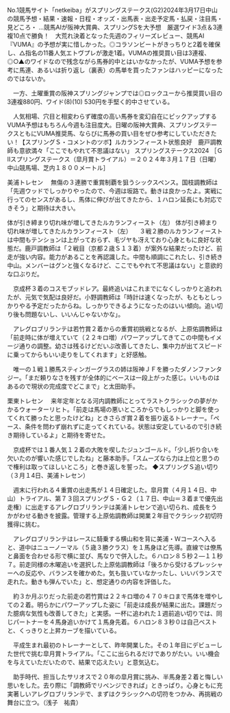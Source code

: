 No.1競馬サイト「netkeiba」がスプリングステークス(G2)2024年3月17日中山の競馬予想・結果・速報・日程・オッズ・出馬表・出走予定馬・払戻・注目馬・見どころ・ ...競馬AIが阪神大賞典、スプリングSを大予想　厳選ワイド3点＆3連複10点で勝負！　大荒れ決着となった先週のフィリーズレビュー、競馬AI『VUMA』の予想が実に惜しかった。◎コラソンビートがきっちりと2着を確保し、△指名の11番人気エトヴプレが激走1着。VUMAの推奨買い目は3連複、◎○▲のワイドなので残念ながら馬券的中とはいかなかったが、VUMA予想を参考に馬連、あるいは折り返し（裏表）の馬単を買ったファンはハッピーになったのではないか。

　一方、土曜重賞の阪神スプリングジャンプでは◎ロックユーから推奨買い目の3連複880円、ワイド(8)(10) 530円を手堅く的中させている。

　人気相場、穴目と相変わらず確度の高い馬券を変幻自在にピックアップするVUMA予想はもちろん今週も注目度大。日曜の阪神大賞典、スプリングステークスともにVUMA推奨馬、ならびに馬券の買い目をぜひ参考にしていただきたい！【スプリングＳ・コメントのツボ】ルカランフィースト状態良好　鹿戸調教師も意欲満々「ここでもやれて不思議はない」
スプリングステークス2024
［ＧⅡスプリングステークス（皐月賞トライアル）＝２０２４年３月１７日（日曜）中山競馬場、芝内１８００メートル］

美浦トレセン
　無傷の３連勝で重賞制覇を狙うシックスペンス。国枝調教師は「先週ウッドでしっかりやったので、今週は坂路で。動きは良かったよ。実戦に行ってのセンスがあるし、馬体に伸びが出てきたから、１ハロン延長にも対応できそう」と期待は大きい。

体が引き締まり切れ味が増してきたルカランフィースト（左）
体が引き締まり切れ味が増してきたルカランフィースト（左）
　３戦２勝のルカランフィーストは中間もテンションは上がっておらず、毛ヅヤも冴えており心身ともに良好な状態だ。鹿戸調教師は「２戦目（京都２歳Ｓ１３着）が案外な結果だったけど、前走が強い内容。能力があることを再認識した。中間も順調にこれたし、引き続き中山。メンバーはグンと強くなるけど、ここでもやれて不思議はない」と意欲的な口ぶりだ。

　京成杯３着のコスモブッドレア。最終追いはこれまでになくしっかりと追われたが、元気で気配は良好だ。小野調教師は「時計は速くなったが、もともとしっかりやる予定だったからね。しっかりできるようになったのはいい傾向。追い切り後も問題ないし、いいんじゃないかな」。

　アレグロブリランテは若竹賞２着からの重賞初挑戦となるが、上原佑調教師は「前走時に体が増えていて（２２キロ増）パワーアップしてきてこの中間もイメージ通りの調整。幼さは残るけどだいぶ改善してきたし、集中力が出てスピードに乗ってからもいい走りをしてくれます」と好感触。

　唯一の１戦１勝馬スティンガーグラスの姉は阪神ＪＦを勝ったダノンファンタジー。「まだ頼りなさを残すが全体的にベースは一段上がった感じ。いいものはあるので現状の完成度でどこまで」と太田助手。

栗東トレセン
　来年定年となる河内調教師にとってラストクラシックの夢がかかるウォーターリヒト。「前走は馬場の悪いところからでもしっかりと脚を使ってくれて勝ったと思ったけどね」ときさらぎ賞２着を振り返るトレーナー。「ペース、条件を問わず崩れずに走ってくれている。状態は安定しているので引き続き期待しているよ」と期待を寄せた。

　京成杯では１番人気１２着の大敗を喫したジュンゴールド。「少し折り合いを欠いたのが響いた感じでしたね」と藤本助手。「スムーズなら力は上位と思うので権利は取ってほしいところ」と巻き返しを誓った。
◆スプリングＳ追い切り（３月１4日、美浦トレセン）

　週末に行われる４重賞の出走馬が１４日確定した。皐月賞（４月１４日、中山）トライアル、第７３回スプリングＳ・Ｇ２（１７日、中山＝３着まで優先出走権）に出走するアレグロブリランテは美浦トレセンで追い切られ、成長をうかがわせる動きを披露。管理する上原佑調教師は開業２年目でクラシック初切符獲得に挑む。

　アレグロブリランテはレースに騎乗する横山和を背に美浦・Ｗコースへ入ると、道中はニューノーマル（５歳３勝クラス）を１馬身ほど先導。直線では僚馬と鼻面を合わせる形で横に並び、馬なりで併入した。６ハロン８５秒２―１１秒７。前走同様の木曜追いを選択した上原佑調教師は「後ろから受けるプレッシャーへの反応や、バランスを確かめた。気も抜いていなかったし、いいバランスで走れた。動きも弾んでいた」と、想定通りの内容を評価した。

　約３か月ぶりだった前走の若竹賞は２２キロ増の４７０キロまで馬体を増やしての２着。明らかにパワーアップした姿に「前走は成長が結果に出た。課題だった臆病な気性も改善してきた」と実感。一杯に追われた１週前追い切りでは、同じパートナーを４馬身追いかけて１馬身先着。６ハロン８３秒０は自己ベストと、くっきりと上昇カーブを描いている。

　平成生まれ最初のトレーナーとして、昨年開業した。その１年目にデビューした世代で挑む皐月賞トライアル。「ここに出られるだけでありがたい。いい機会を与えていただいたので、結果で応えたい」と意気込む。

　助手時代、担当したサリオスで２０年の皐月賞に挑み、半馬身差２着と悔しい思いをした。去り際に「調教師でリベンジできれば」ときっぱり。心身ともに充実著しいアレグロブリランテで、まずはクラシックへの切符をつかみ、再挑戦の舞台に立つ。（浅子　祐貴）
